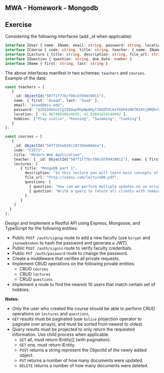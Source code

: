 ## MWA - Homework - Mongodb
## Exercise
Considering the following interfaces (add _id when applicable):
```typescript
interface IUser { name: IName, email: string, password: string, location: number[], hobbies: string[] }
interface ICourse { code: string, title: string, teacher: { name: IName, email: string }, lectures: ILecture[] }
interface ILecture { title: string, description: string, file_url: string, questions: IQuestion[] }
interface IQuestion { question: string, due_date: number }
interface IName { first: string, last: string }
```
The above interfaces manifest in two schemas: `teachers` and `courses`. Example of the data:
```typescript
const teachers = [
   {
    _id: ObjectId("507f1f77bcf86cd799439011"),
    name: { first: "Asaad", last: "Saad" },
    email: "asaad@miu.edu",
    password: "$2b$10$UotIg3ZQ4wp9hpWp8HyTJOdZhVL6efbDh8z8KTN1Khj8MQbrO/fc6",
    location: [ -91.96746938624635, 41.01841654149492 ],
    hobbies: ["Play violin", "Running", "Swimming", "Cooking"]
   }
];

const courses = [
   {
    _id: ObjectId("507f191e810c19729de860ea"),
    code: "CS572",
    title: "Modern Web Application",
    teacher: { _id: ObjectId("507f1f77bcf86cd799439011"), name: { first: "Asaad", last: "Saad" }, email: "asaad@miu.edu" },
    lectures: [
       { title: "MongoDB part 1",
         description: "In this lecture you will learn main concepts of NoSQL databases and how to perform CRUD operations with Mongoose",
         file_url: "http://sakai.com/lecture06.pdf",
         questions: [
           { question: "How can we perform multiple updates on an array of elements?", due_date: 1688301486 },
           { question: "Write a query to return all clients with remaining balance.", due_date: 1688301486 },
         ],
       }
    ]
  }
];
```  
Design and Implement a Restful API using Express, Mongoose, and TypeScript for the following entities:
* Public `POST /auth/signup` route to add a new faculty (use `bcrypt` and `jsonwebtoken` to hash the password and generate a JWT).
* Public `POST /auth/signin` route to verify faculty credentials.
* Public `PUT /auth/password` route to change the password.
* Create a middleware that verifies all private requests.
* Implement CRUD operations on the following private entities:
   * CRUD `courses`
   * CRUD `lectures`
   * CRUD `questions`
* Implement a route to find the nearest 10 users that match certain set of hobbies.
  
**Notes:**
* Only the user who created the course should be able to perform CRUD operations on `lectures` and `questions`, 
* `GET` results must be paginated (use `$slice` projection operator to paginate over arrays), and must be sorted from newest to oldest.
* Query results must be projected to only return the requested information. Use child process when applicable.
   * `GET` all, must return IEntity[] (with pagination).
   * `GET` one, must return IEntity.
   * `POST` returns a string represent the ObjectId of the newly added object.
   * `PUT` returns a number of how many documents were updated.
   * `DELETE` returns a number of how many documents were deleted.
  
